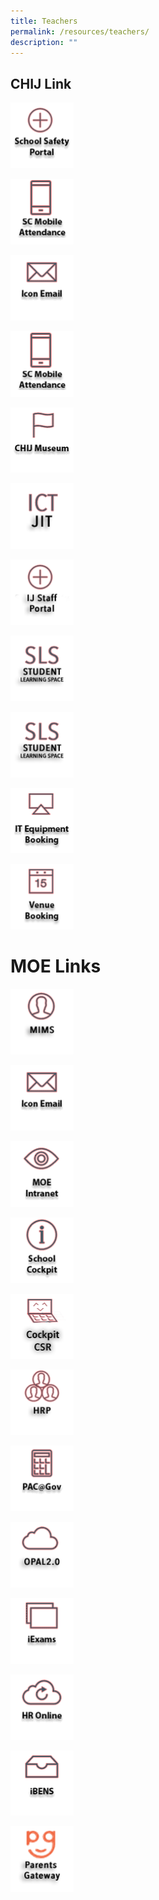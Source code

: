 ```yaml
---
title: Teachers
permalink: /resources/teachers/
description: ""
---
```

## CHIJ Link
<p><a href="https://sites.google.com/a/chijsec.edu.sg/school-safety-portal-1/?pli=1">  
<img style="width:20%" src="/images/safetyPortal_ver2.png">  
</a></p>  
  
<p><a href="https://scmobile.moe.edu.sg/login">  
<img style="width:20%" src="/images/SC%20Mobile%20Attendance%20Icon.png">  
</a></p>

<p><a href="https://workspace.google.com/dashboard"> 
<img style="width:20%" src="/images/iconemail_ver2.png">  
</a></p>

<p><a href="https://scmobile.moe.edu.sg/login">  
<img style="width:20%" src="/images/SC%20Mobile%20Attendance%20Icon.png">  
</a></p>


<p><a href="/resources/chij-museum">  
<img style="width:20%" src="/images/CHIJ%20Museum%20Icon.png">  
</a></p>

<p><a href="https://sites.google.com/moe.edu.sg/ictjitpage/home">  
<img style="width:20%" src="/images/JIT.png">  
</a></p>

<p><a href="https://sites.google.com/moe.edu.sg/ij-staff-portal/home">  
<img style="width:20%" src="/images/ij%20staff%20portal.png">  
</a></p>

<p><a href="https://vle.learning.moe.edu.sg/login">  
<img style="width:20%" src="/images/SLS.png">  
</a></p>

<p><a href="https://vle.learning.moe.edu.sg/login">  
<img style="width:20%" src="/images/SLS.png">  
</a></p>


<p><a href="https://forms.gle/vonHJXvTW6a49d9VA">  
<img style="width:20%" src="/images/IT%20Equipment_ver2.png">  
</a></p>

<p><a href="https://rbs.avero-tech.com/login.html">  
<img style="width:20%" src="/images/Venue%20Booking%20Icon.png">  
</a></p>

# MOE Links
<p><a href="https://idp.mims.moe.gov.sg/nidp/saml2/sso">  
<img style="width:20%" src="/images/MIMS.png">  
</a></p>

<p><a href="https://workspace.google.com/dashboard"> 
<img style="width:20%" src="/images/iconemail_ver2.png">  
</a></p>

<p><a href="https://intranet.moe.gov.sg/"> 
<img style="width:20%" src="/images/MOE%20Intranet%20Icon.png">  
</a></p>

<p><a href="https://schoolcockpit.moe.gov.sg/"> 
<img style="width:20%" src="/images/School%20Cockpit%20Icon.png">  
</a></p>

<p><a href="https://schoolcockpit.moe.gov.sg/academic/"> 
<img style="width:20%" src="/images/sccsr.png">  
</a></p>

<p><a href="https://www.hrp.gov.sg/hrp/#/"> 
<img style="width:20%" src="/images/hrp.png">  
</a></p>

<p><a href="https://pacgov.agd.gov.sg/ipac/portal/jsp/login/index1.jsp"> 
<img style="width:20%" src="/images/PAC@Gov%20Icon.png">  
</a></p>

<p><a href="https://idm.opal2.moe.edu.sg/account/login?returnUrl=%2Fconnect%2Fauthorize%2Fcallback%3Fresponse_type%3Dcode%26client_id%3DOpal2WebApp%26state%3DG4oD5k-svMnSLVnAUE_8KSDX-nab7hb3DOYNJGthIHa_H%26redirect_uri%3Dhttps%253A%252F%252Fwww.opal2.moe.edu.sg%252Fapp%252Findex.html%26scope%3Droles%2520profile%2520cxprofile%2520openid%2520cxDomainInternalApi%26code_challenge%3DV6vdoWiCS67jrV-tfW1ZaMpuusgh5pmXubT06peXu_4%26code_challenge_method%3DS256%26nonce%3DG4oD5k-svMnSLVnAUE_8KSDX-nab7hb3DOYNJGthIHa_H"> 
<img style="width:20%" src="/images/opal2.png">  
</a></p>

<p><a href="https://iexams.seab.gov.sg/login"> 
<img style="width:20%" src="/images/iExams%20Icon.png">  
</a></p>

<p><a href="http://intranet.moe.gov.sg/hr_online/"> 
<img style="width:20%" src="/images/HR%20Online%20Icon.png">  
</a></p>

<p><a href="https://ibens.moe.gov.sg/rm/"> 
<img style="width:20%" src="/images/ibens_ver2.png">  
</a></p>

<p><a href="https://pg.moe.edu.sg/"> 
<img style="width:20%" src="/images/PG2.png">  
</a></p>